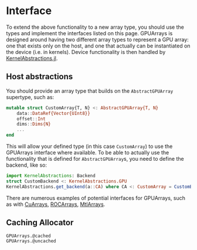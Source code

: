 # Interface

To extend the above functionality to a new array type, you should use the types and
implement the interfaces listed on this page. GPUArrays is designed around having two
different array types to represent a GPU array: one that exists only on the host, and
one that actually can be instantiated on the device (i.e. in kernels).
Device functionality is then handled by [KernelAbstractions.jl](https://github.com/JuliaGPU/KernelAbstractions.jl).

## Host abstractions

You should provide an array type that builds on the `AbstractGPUArray` supertype, such as:

```julia
mutable struct CustomArray{T, N} <: AbstractGPUArray{T, N}
    data::DataRef{Vector{UInt8}}
    offset::Int
    dims::Dims{N}
    ...
end

```

This will allow your defined type (in this case `CustomArray`) to use the GPUArrays interface where available.
To be able to actually use the functionality that is defined for `AbstractGPUArray`s, you need to define the backend, like so:

```julia
import KernelAbstractions: Backend
struct CustomBackend <: KernelAbstractions.GPU
KernelAbstractions.get_backend(a::CA) where CA <: CustomArray = CustomBackend()
```

There are numerous examples of potential interfaces for GPUArrays, such as with [CuArrays](https://github.com/JuliaGPU/CUDA.jl/blob/master/src/CUDAKernels.jl), [ROCArrays](https://github.com/JuliaGPU/AMDGPU.jl/blob/master/src/ROCKernels.jl), [MtlArrays](https://github.com/JuliaGPU/Metal.jl/blob/master/src/MetalKernels.jl).

## Caching Allocator

```@docs
GPUArrays.@cached
GPUArrays.@uncached
```
